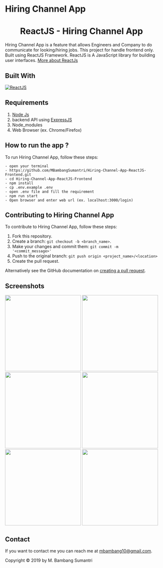 # Hiring Channel App

<h1 align="center">ReactJS - Hiring Channel App</h1>

Hiring Channel App is a feature that allows Engineers and Company  to do communicate for looking/hiring jobs. This project for handle frontend only. Built using ReactJS Framework.
ReactJS is A JavaScript library for building user interfaces. [More about ReactJs](https://reactjs.org/)
## Built With
[![ReactJS](https://img.shields.io/badge/ReactJS-16.12.0-blue)](https://reactjs.org/)

## Requirements
1. <a href="https://nodejs.org/en/download/">Node Js</a>
2. backend API using [ExpressJS](https://github.com/halim13/hiring-app)
3. Node_modules
4. Web Browser (ex. Chrome/Firefox)

## How to run the app ?
To run Hiring Channel App, follow these steps:
```
- open your terminal
- https://github.com/MBambangSumantri/Hiring-Channel-App-ReactJS-Frontend.git
- cd Hiring-Channel-App-ReactJS-Frontend
- npm install
- cp .env.example .env
- open .env file and fill the requirement
- npm run start
- Open browser and enter web url (ex. localhost:3000/login)
```

## Contributing to Hiring Channel App
To contribute to Hiring Channel App, follow these steps:

1. Fork this repository.
2. Create a branch: `git checkout -b <branch_name>`.
3. Make your changes and commit them: `git commit -m '<commit_message>'`
4. Push to the original branch: `git push origin <project_name>/<location>`
5. Create the pull request.

Alternatively see the GitHub documentation on [creating a pull request](https://help.github.com/en/github/collaborating-with-issues-and-pull-requests/creating-a-pull-request).

## Screenshots
<div align="center">
    <img width="250" src="https://user-images.githubusercontent.com/57070723/72789657-bc32d480-3c66-11ea-9e5f-b49fe742f989.png">
    <img width="250" src="https://user-images.githubusercontent.com/57070723/72790279-eafd7a80-3c67-11ea-9887-f6ba908bd950.png">
    <img width="250" src="https://user-images.githubusercontent.com/57070723/72989235-79b4f780-3e20-11ea-8af9-c84f2df7892e.png">
    <img width="250" src="https://user-images.githubusercontent.com/57070723/72989236-7a4d8e00-3e20-11ea-99f9-a5589bc08ce6.png">
    <img width="250" src="https://user-images.githubusercontent.com/57070723/72989238-7a4d8e00-3e20-11ea-9926-e84bb95c6ad7.png">
    <img width="250" src="https://user-images.githubusercontent.com/57070723/72989394-bf71c000-3e20-11ea-95ef-bbe34306c2c5.png">
</div>

## Contact

If you want to contact me you can reach me at <mbambang10@gmail.com>.

Copyright © 2019 by M. Bambang Sumantri
